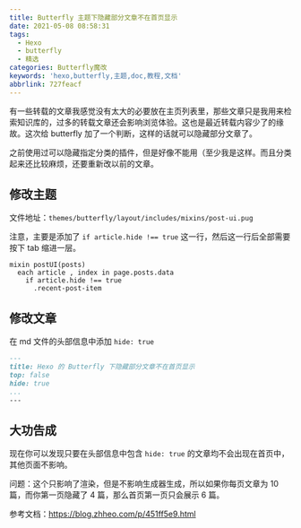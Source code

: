 ```yaml
---
title: Butterfly 主题下隐藏部分文章不在首页显示
date: 2021-05-08 08:58:31
tags:
  - Hexo
  - butterfly
  - 精选
categories: Butterfly魔改
keywords: 'hexo,butterfly,主题,doc,教程,文档'
abbrlink: 727feacf
---
```



有一些转载的文章我感觉没有太大的必要放在主页列表里，那些文章只是我用来检索知识库的，过多的转载文章还会影响浏览体验。这也是最近转载内容少了的缘故。这次给 butterfly 加了一个判断，这样的话就可以隐藏部分文章了。

之前使用过可以隐藏指定分类的插件，但是好像不能用（至少我是这样。而且分类起来还比较麻烦，还要重新改以前的文章。

## 修改主题

文件地址：```themes/butterfly/layout/includes/mixins/post-ui.pug```

注意，主要是添加了 ```if article.hide !== true``` 这一行，然后这一行后全部需要按下 tab 缩进一层。

``` pug
mixin postUI(posts)
  each article , index in page.posts.data
    if article.hide !== true
      .recent-post-item
```

## 修改文章

在 md 文件的头部信息中添加 ```hide: true```

``` md
---
title: Hexo 的 Butterfly 下隐藏部分文章不在首页显示
top: false
hide: true
...
---
```

## 大功告成

现在你可以发现只要在头部信息中包含 ```hide: true``` 的文章均不会出现在首页中，其他页面不影响。

问题：这个只影响了渲染，但是不影响生成器生成，所以如果你每页文章为 10 篇，而你第一页隐藏了 4 篇，那么首页第一页只会展示 6 篇。


参考文档：https://blog.zhheo.com/p/451ff5e9.html

